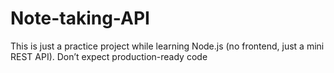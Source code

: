 # Note-taking-API

This is just a practice project while learning Node.js (no frontend, just a mini REST API). Don’t expect production-ready code